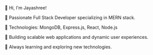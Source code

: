 👋 Hi, I'm Jayashree!

🚀 Passionate Full Stack Developer specializing in MERN stack.

🔧 Technologies: MongoDB, Express.js, React, Node.js

🌟 Building scalable web applications and dynamic user experiences.

🌱 Always learning and exploring new technologies.

<!---
Jayashree317/Jayashree317 is a ✨ special ✨ repository because its `README.md` (this file) appears on your GitHub profile.
You can click the Preview link to take a look at your changes.
--->
